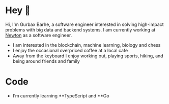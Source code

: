 <h1 align="left">Hey 👋</h1>
<p align="left">
  Hi, I'm Gurbax Barhe, a software engineer interested in solving high-impact problems with big data and backend systems. 
  I am currently working at <a href="https://www.newton.co/">Newton</a> as a software engineer.
</p>

- I am interested in the blockchain, machine learning, biology and chess
- I enjoy the occasional overpriced coffee at a local cafe
- Away from the keyboard I enjoy working out, playing sports, hiking, and being around friends and family


<h1 align="left">Code</h1>

- I’m currently learning **TypeScript and **Go
